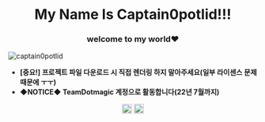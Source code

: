 <h1 align="center">My Name Is Captain0potlid!!!</h1>
<h3 align="center">welcome to my world♥</h3>

<p align="left"> <img src="https://komarev.com/ghpvc/?username=captain0potlid" alt="captain0potlid" /> </p>

- **[중요!] 프로젝트 파일 다운로드 시 직접 렌더링 하지 말아주세요(일부 라이센스 문제 때문에 ㅜㅜ)**
- **◆NOTICE◆ TeamDotmagic 계정으로 활동합니다(22년 7월까지)**

<p align="center">
<a href="https://twitter.com/captain0potlid" target="blank"><img align="center" src="https://cdn.jsdelivr.net/npm/simple-icons@3.0.1/icons/twitter.svg" alt="captain0potlid" height="20" width="20" /></a>
<a href="https://www.youtube.com/c/captain0potlid" target="blank"><img align="center" src="https://cdn.jsdelivr.net/npm/simple-icons@3.0.1/icons/youtube.svg" alt="captain0potlid" height="20" width="20" /></a>
</p>
